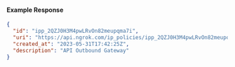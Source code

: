 <!-- Generated by nd gen api-examples. DO NOT EDIT. -->
#### Example Response
```json
{
  "id": "ipp_2QZJ0H3M4pwLRvOn82meupqma7i",
  "uri": "https://api.ngrok.com/ip_policies/ipp_2QZJ0H3M4pwLRvOn82meupqma7i",
  "created_at": "2023-05-31T17:42:25Z",
  "description": "API Outbound Gateway"
}